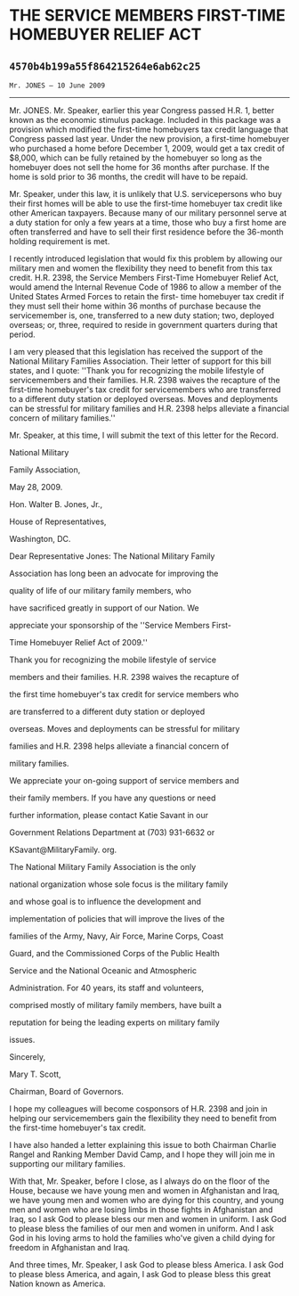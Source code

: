 # THE SERVICE MEMBERS FIRST-TIME HOMEBUYER RELIEF ACT
## `4570b4b199a55f864215264e6ab62c25`
`Mr. JONES — 10 June 2009`

---


Mr. JONES. Mr. Speaker, earlier this year Congress passed H.R. 1, 
better known as the economic stimulus package. Included in this package 
was a provision which modified the first-time homebuyers tax credit 
language that Congress passed last year. Under the new provision, a 
first-time homebuyer who purchased a home before December 1, 2009, 
would get a tax credit of $8,000, which can be fully retained by the 
homebuyer so long as the homebuyer does not sell the home for 36 months 
after purchase. If the home is sold prior to 36 months, the credit will 
have to be repaid.

Mr. Speaker, under this law, it is unlikely that U.S. servicepersons 
who buy their first homes will be able to use the first-time homebuyer 
tax credit like other American taxpayers. Because many of our military 
personnel serve at a duty station for only a few years at a time, those 
who buy a first home are often transferred and have to sell their first 
residence before the 36-month holding requirement is met.

I recently introduced legislation that would fix this problem by 
allowing our military men and women the flexibility they need to 
benefit from this tax credit. H.R. 2398, the Service Members First-Time 
Homebuyer Relief Act, would amend the Internal Revenue Code of 1986 to 
allow a member of the United States Armed Forces to retain the first-
time homebuyer tax credit if they must sell their home within 36 months 
of purchase because the servicemember is, one, transferred to a new 
duty station; two, deployed overseas; or, three, required to reside in 
government quarters during that period.



I am very pleased that this legislation has received the support of 
the National Military Families Association. Their letter of support for 
this bill states, and I quote: ''Thank you for recognizing the mobile 
lifestyle of servicemembers and their families. H.R. 2398 waives the 
recapture of the first-time homebuyer's tax credit for servicemembers 
who are transferred to a different duty station or deployed overseas. 
Moves and deployments can be stressful for military families and H.R. 
2398 helps alleviate a financial concern of military families.''

Mr. Speaker, at this time, I will submit the text of this letter for 
the Record.
























 National Military























 Family Association,



























 May 28, 2009.


 Hon. Walter B. Jones, Jr.,


 House of Representatives,


 Washington, DC.



 Dear Representative Jones: The National Military Family 


 Association has long been an advocate for improving the 


 quality of life of our military family members, who




 have sacrificed greatly in support of our Nation. We 


 appreciate your sponsorship of the ''Service Members First-


 Time Homebuyer Relief Act of 2009.''



 Thank you for recognizing the mobile lifestyle of service 


 members and their families. H.R. 2398 waives the recapture of 


 the first time homebuyer's tax credit for service members who 


 are transferred to a different duty station or deployed 


 overseas. Moves and deployments can be stressful for military 


 families and H.R. 2398 helps alleviate a financial concern of 


 military families.



 We appreciate your on-going support of service members and 


 their family members. If you have any questions or need 


 further information, please contact Katie Savant in our 


 Government Relations Department at (703) 931-6632 or 


 KSavant@MilitaryFamily. org.



 The National Military Family Association is the only 


 national organization whose sole focus is the military family 


 and whose goal is to influence the development and 


 implementation of policies that will improve the lives of the 


 families of the Army, Navy, Air Force, Marine Corps, Coast 


 Guard, and the Commissioned Corps of the Public Health 


 Service and the National Oceanic and Atmospheric 


 Administration. For 40 years, its staff and volunteers, 


 comprised mostly of military family members, have built a 


 reputation for being the leading experts on military family 


 issues.





 Sincerely,


























Mary T. Scott,


















 Chairman, Board of Governors.


I hope my colleagues will become cosponsors of H.R. 2398 and join in 
helping our servicemembers gain the flexibility they need to benefit 
from the first-time homebuyer's tax credit.

I have also handed a letter explaining this issue to both Chairman 
Charlie Rangel and Ranking Member David Camp, and I hope they will join 
me in supporting our military families.

With that, Mr. Speaker, before I close, as I always do on the floor 
of the House, because we have young men and women in Afghanistan and 
Iraq, we have young men and women who are dying for this country, and 
young men and women who are losing limbs in those fights in Afghanistan 
and Iraq, so I ask God to please bless our men and women in uniform. I 
ask God to please bless the families of our men and women in uniform. 
And I ask God in his loving arms to hold the families who've given a 
child dying for freedom in Afghanistan and Iraq.

And three times, Mr. Speaker, I ask God to please bless America. I 
ask God to please bless America, and again, I ask God to please bless 
this great Nation known as America.
